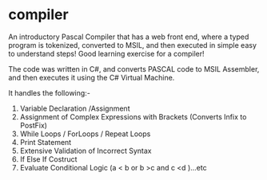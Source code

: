 compiler
========

An introductory Pascal Compiler that has a web front end, where a typed program is tokenized, converted to MSIL, and then executed in simple easy to understand steps! Good learning exercise for a compiler!

The code was written in C#, and converts PASCAL code to MSIL Assembler, and then executes it using the C# Virtual Machine. 

It handles the following:-

1. Variable Declaration /Assignment
2. Assignment of Complex Expressions with Brackets (Converts Infix to PostFix)
3. While Loops / ForLoops / Repeat Loops
4. Print Statement 
5. Extensive Validation of Incorrect Syntax
6. If Else If Costruct
7. Evaluate Conditional Logic (a < b or b >c and c <d )...etc